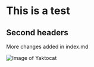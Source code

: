 # This is a test
## Second headers

More changes added in index.md

![Image of Yaktocat](https://octodex.github.com/images/yaktocat.png)
